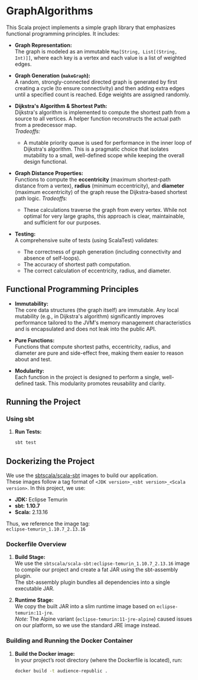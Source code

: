 # GraphAlgorithms

This Scala project implements a simple graph library that emphasizes functional programming principles. It includes:

- **Graph Representation:**  
  The graph is modeled as an immutable `Map[String, List[(String, Int)]]`, where each key is a vertex and each value is a list of weighted edges.

- **Graph Generation (`makeGraph`):**  
  A random, strongly-connected directed graph is generated by first creating a cycle (to ensure connectivity) and then adding extra edges until a specified count is reached. Edge weights are assigned randomly.

- **Dijkstra's Algorithm & Shortest Path:**  
  Dijkstra's algorithm is implemented to compute the shortest path from a source to all vertices. A helper function reconstructs the actual path from a predecessor map.  
  *Tradeoffs:*
    - A mutable priority queue is used for performance in the inner loop of Dijkstra's algorithm. This is a pragmatic choice that isolates mutability to a small, well-defined scope while keeping the overall design functional.

- **Graph Distance Properties:**  
  Functions to compute the **eccentricity** (maximum shortest-path distance from a vertex), **radius** (minimum eccentricity), and **diameter** (maximum eccentricity) of the graph reuse the Dijkstra-based shortest path logic.
  *Tradeoffs:*
    - These calculations traverse the graph from every vertex. While not optimal for very large graphs, this approach is clear, maintainable, and sufficient for our purposes.

- **Testing:**  
  A comprehensive suite of tests (using ScalaTest) validates:
    - The correctness of graph generation (including connectivity and absence of self-loops).
    - The accuracy of shortest path computation.
    - The correct calculation of eccentricity, radius, and diameter.

## Functional Programming Principles

- **Immutability:**  
  The core data structures (the graph itself) are immutable. Any local mutability (e.g., in Dijkstra's algorithm) significantly improves performance tailored to the JVM's memory management characteristics and is encapsulated and does not leak into the public API.

- **Pure Functions:**  
  Functions that compute shortest paths, eccentricity, radius, and diameter are pure and side-effect free, making them easier to reason about and test.

- **Modularity:**  
  Each function in the project is designed to perform a single, well-defined task. This modularity promotes reusability and clarity.

## Running the Project

### Using sbt

1. **Run Tests:**
   ```bash
   sbt test


## Dockerizing the Project

We use the [sbtscala/scala-sbt](https://hub.docker.com/r/sbtscala/scala-sbt) images to build our application.  
These images follow a tag format of `<JDK version>_<sbt version>_<Scala version>`. In this project, we use:
- **JDK:** Eclipse Temurin
- **sbt:** **1.10.7**
- **Scala:** 2.13.16

Thus, we reference the image tag:  
`eclipse-temurin_1.10.7_2.13.16`

### Dockerfile Overview

1. **Build Stage:**  
   We use the `sbtscala/scala-sbt:eclipse-temurin_1.10.7_2.13.16` image to compile our project and create a fat JAR using the sbt-assembly plugin.  
   The sbt-assembly plugin bundles all dependencies into a single executable JAR.

2. **Runtime Stage:**  
   We copy the built JAR into a slim runtime image based on `eclipse-temurin:11-jre`.  
   *Note:* The Alpine variant (`eclipse-temurin:11-jre-alpine`) caused issues on our platform, so we use the standard JRE image instead.

### Building and Running the Docker Container

1. **Build the Docker image:**  
   In your project’s root directory (where the Dockerfile is located), run:
   ```bash
   docker build -t audience-republic .
